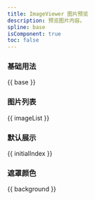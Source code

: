 ```yaml
---
title: ImageViewer 图片预览
description: 预览图片内容。
spline: base
isComponent: true
toc: false
---
```


### 基础用法

{{ base }}

### 图片列表

{{ imageList }}

### 默认展示

{{ initialIndex }}

### 遮罩颜色

{{ background }}